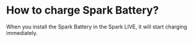 # How to charge Spark Battery?

When you install the Spark Battery in the Spark LIVE, it will start charging immediately. 

